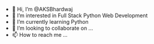 - 👋 Hi, I’m @AKSBhardwaj
- 👀 I’m interested in Full Stack Python Web Development
- 🌱 I’m currently learning Python
- 💞️ I’m looking to collaborate on ...
- 📫 How to reach me ...

<!---
AKSBhardwaj/AKSBhardwaj is a ✨ special ✨ repository because its `README.md` (this file) appears on your GitHub profile.
You can click the Preview link to take a look at your changes.
--->
